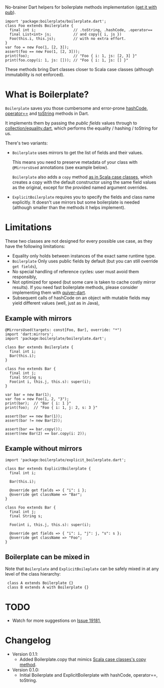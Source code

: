No-brainer Dart helpers for boilerplate methods implementation ([get it with pub](http://pub.dartlang.org/packages/boilerplate)).

    import 'package:boilerplate/boilerplate.dart';
    class Foo extends Boilerplate {
      final int i;                 // .toString, .hashCode, .operator==
      final List<int> js;          // and copy({ i, js })
      Foo(this.i, this.js);        // with no extra effort.
    }
    var foo = new Foo(1, [2, 3]);
    assert(foo == new Foo(1, [2, 3]));
    print(foo);                    // "Foo { i: 1, js: [2, 3] }"
    print(foo.copy(i: 1, js: [])); // "Foo { i: 1, js: [] }"

These methods bring Dart classes closer to Scala case classes (although immutability is not enforced).

# What is Boilerplate?

`Boilerplate` saves you those cumbersome and error-prone [hashCode](https://api.dartlang.org/apidocs/channels/stable/dartdoc-viewer/dart-core.Object#id_hashCode), [operator==](https://api.dartlang.org/apidocs/channels/stable/dartdoc-viewer/dart-core.Object#id_==) and [toString](https://api.dartlang.org/apidocs/channels/stable/dartdoc-viewer/dart-core.Object#id_toString) methods in Dart.

It implements them by passing the *public fields* values through to [collection/equality.dart](https://github.com/dart-lang/bleeding_edge/tree/master/dart/pkg/collection), which performs the equality / hashing / toString for us.

There's two variants:
* `Boilerplate` uses mirrors to get the list of fields and their values.

  This means you need to preserve metadata of your class with `@MirrorsUsed` annotations (see example below).

  `Boilerplate` also adds a `copy` method [as in Scala case classes](http://www.scala-lang.org/old/node/2075), which creates a copy with the default constructor using the same field values as the original, except for the provided named argument overrides.

* `ExplicitBoilerplate` requires you to specify the fields and class name explicitly. It doesn't use mirrors but some boilerplate is needed (although smaller than the methods it helps implement).

# Limitations

These two classes are not designed for every possible use case, as they have the following limitations:
* Equality only holds between instances of the exact same runtime type.
* `Boilerplate` Only uses public fields by default (but you can still override `get fields`),
* No special handling of reference cycles: user must avoid them responsibly,
* Not optimized for speed (but some care is taken to cache costly mirror results). If you need fast boilerplate methods, please consider implementing them with [quiver-dart](https://github.com/google/quiver-dart).
* Subsequent calls of hashCode on an object with mutable fields may yield different values (well, just as in Java),

## Example with mirrors

    @MirrorsUsed(targets: const[Foo, Bar], override: "*")
    import 'dart:mirrors';
    import 'package:boilerplate/boilerplate.dart';

    class Bar extends Boilerplate {
      final int i;
      Bar(this.i);
    }

    class Foo extends Bar {
      final int j;
      final String s;
      Foo(int i, this.j, this.s): super(i);
    }

    var bar = new Bar(1);
    var foo = new Foo(1, 2, "3");
    print(bar);  // "Bar { i: 1 }"
    print(foo);  // "Foo { i: 1, j: 2, s: 3 }"

    assert(bar == new Bar(1));
    assert(bar != new Bar(2));

    assert(bar == bar.copy());
    assert(new Bar(2) == bar.copy(i: 2));

## Example without mirrors

    import 'package:boilerplate/explicit_boilerplate.dart';

    class Bar extends ExplicitBoilerplate {
      final int i;

      Bar(this.i);

      @override get fields => { "i": i };
      @override get className => "Bar";
    }

    class Foo extends Bar {
      final int j;
      final String s;

      Foo(int i, this.j, this.s): super(i);

      @override get fields => { "i": i, "j": j, "s": s };
      @override get className => "Foo";
    }

## Boilerplate can be mixed in

Note that `Boilerplate` and `ExplicitBoileplate` can be safely mixed in at any level of the class hierarchy:

     class A extends Boilerplate {}
     class B extends A with Boilerplate {}

# TODO

* Watch for more suggestions on [Issue 19181](https://code.google.com/p/dart/issues/detail?id=19181),

# Changelog

* Version 0.1.1:
  * Added Boilerplate.copy that mimics [Scala case classes's copy method](http://www.scala-lang.org/old/node/2075).
* Version 0.1.0:
  * Initial Boilerplate and ExplicitBoilerplate with hashCode, operator==, toString. 
